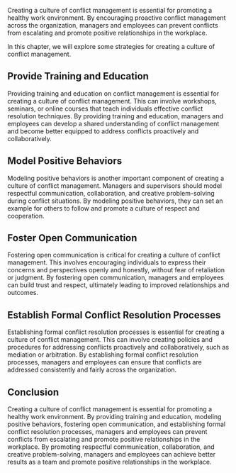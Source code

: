 
Creating a culture of conflict management is essential for promoting a healthy work environment. By encouraging proactive conflict management across the organization, managers and employees can prevent conflicts from escalating and promote positive relationships in the workplace.

In this chapter, we will explore some strategies for creating a culture of conflict management.

Provide Training and Education
------------------------------

Providing training and education on conflict management is essential for creating a culture of conflict management. This can involve workshops, seminars, or online courses that teach individuals effective conflict resolution techniques. By providing training and education, managers and employees can develop a shared understanding of conflict management and become better equipped to address conflicts proactively and collaboratively.

Model Positive Behaviors
------------------------

Modeling positive behaviors is another important component of creating a culture of conflict management. Managers and supervisors should model respectful communication, collaboration, and creative problem-solving during conflict situations. By modeling positive behaviors, they can set an example for others to follow and promote a culture of respect and cooperation.

Foster Open Communication
-------------------------

Fostering open communication is critical for creating a culture of conflict management. This involves encouraging individuals to express their concerns and perspectives openly and honestly, without fear of retaliation or judgment. By fostering open communication, managers and employees can build trust and respect, ultimately leading to improved relationships and outcomes.

Establish Formal Conflict Resolution Processes
----------------------------------------------

Establishing formal conflict resolution processes is essential for creating a culture of conflict management. This can involve creating policies and procedures for addressing conflicts proactively and collaboratively, such as mediation or arbitration. By establishing formal conflict resolution processes, managers and employees can ensure that conflicts are addressed consistently and fairly across the organization.

Conclusion
----------

Creating a culture of conflict management is essential for promoting a healthy work environment. By providing training and education, modeling positive behaviors, fostering open communication, and establishing formal conflict resolution processes, managers and employees can prevent conflicts from escalating and promote positive relationships in the workplace. By promoting respectful communication, collaboration, and creative problem-solving, managers and employees can achieve better results as a team and promote positive relationships in the workplace.
